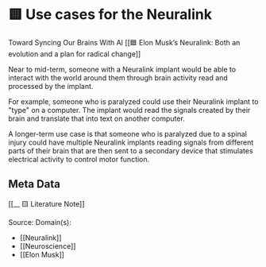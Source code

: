 # 🟨 Use cases for the Neuralink

Toward Syncing Our Brains With AI [[🟦 Elon Musk’s Neuralink: Both an evolution and a plan for radical change]] 

Near to mid-term, someone with a Neuralink implant would be able to interact with the world around them through brain activity read and processed by the implant.

For example, someone who is paralyzed could use their Neuralink implant to "type" on a computer. The implant would read the signals created by their brain and translate that into text on another computer.

A longer-term use case is that someone who is paralyzed due to a spinal injury could have multiple Neuralink implants reading signals from different parts of their brain that are then sent to a secondary device that stimulates electrical activity to control motor function.

## Meta Data
[[__ 🟨 Literature Note]]

Source: 
Domain(s):
- [[Neuralink]]
- [[Neuroscience]]
- [[Elon Musk]]